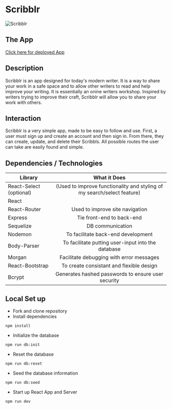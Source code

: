 # Scribblr

![Scribblr](https://imgur.com/ywXCNzQ.png)

## The App
[Click here for deployed App](https://scribblerr.herokuapp.com/)

## Description
Scribblr is an app designed for today's modern writer. It is a way to share your work in a safe space and to allow other writers to read and help improve your writing. It is essentially an onine writers workshop. Inspired by writers trying to improve their craft, Scribblr will allow you to share your work with others.

## Interaction
Scribblr is a very simple app, made to be easy to follow and use. First, a user must sign up and create an account and then sign in. From there, they can create, update, and delete their Scribbls. All possible routes the user can take are easily found and simple.  

## Dependencies / Technologies
 
| Library | What it Does | 
| --- | :---: |  
| React-Select (optional) | (Used to improve functionality and styling of my search/select feature) | 
| React |
| React-Router | Used to improve site navigation |
| Express | Tie front-end to back-end |
| Sequelize | DB communication
| Nodemon | To facilitate back-end development | 
| Body-Parser | To facilitate putting user-input into the database |
| Morgan | Facilitate debugging with error messages |
| React-Bootstrap | To create consistant and flexible design |
| Bcrypt | Generates hashed passwords to ensure user security |

## Local Set up
- Fork and clone repository
- Install dependencies
```
npm install
```
- Initialize the database
```
npm run db:init
```
- Reset the database
```
npm run db:reset
```
- Seed the database information
```
npm run db:seed
```
- Start up React App and Server
```
npm run dev
```


